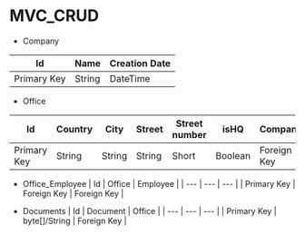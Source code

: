 # MVC_CRUD

* Company

| Id | Name | Creation Date  |
|---|------|----------------|
| Primary Key | String | DateTime |

* Office

| Id | Country | City | Street | Street number | isHQ | Company |
| --- | ------- | ---- | ------ | ------------- | ---- | --- |
| Primary Key | String | String | String | Short | Boolean | Foreign Key |



* Office_Employee
| Id | Office | Employee |
| --- | --- | --- |
| Primary Key | Foreign Key | Foreign Key |

* Documents
| Id | Document | Office |
| --- | --- | --- |
| Primary Key | byte[]/String | Foreign Key |